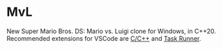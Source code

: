 # MvL
 New Super Mario Bros. DS: Mario vs. Luigi clone for Windows, in C++20.
 Recommended extensions for VSCode are [C/C++](https://marketplace.visualstudio.com/items?itemName=ms-vscode.cpptools) and [Task Runner](https://marketplace.visualstudio.com/items?itemName=SanaAjani.taskrunnercode).
 
